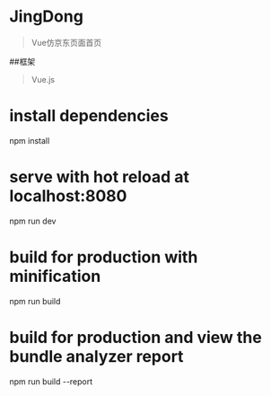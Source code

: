 # JingDong

> Vue仿京东页面首页

##框架
> Vue.js


# install dependencies
npm install

# serve with hot reload at localhost:8080
npm run dev

# build for production with minification
npm run build

# build for production and view the bundle analyzer report
npm run build --report
